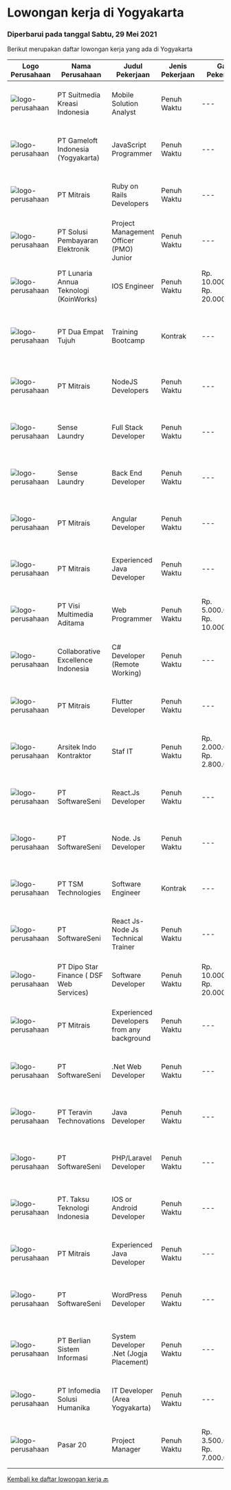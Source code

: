 
  # Lowongan kerja di Yogyakarta

  ### Diperbarui pada tanggal Sabtu, 29 Mei 2021

  Berikut merupakan daftar lowongan kerja yang ada di Yogyakarta

  |Logo Perusahaan | Nama Perusahaan | Judul Pekerjaan | Jenis Pekerjaan | Gaji Pekerjaan | Lokasi | Deskripsi | Tanggal diunggah | Pranala |
  | -------------- | --------------- | --------------- | --------- | --------- | -------------- | ------- | ----------- | ----------- |
  |![logo-perusahaan](https://image-service-cdn.seek.com.au/d1d6d9e7af7147dee7b7111b97e67641fcf252e0/ee4dce1061f3f616224767ad58cb2fc751b8d2dc)|PT Suitmedia Kreasi Indonesia|Mobile Solution Analyst|Penuh Waktu|---|Yogyakarta|Role: You will analyze, design, and deliver high-quality mobile applications.  Responsibilities: Conduct research to understand what clients need and...|Kamis, 27 Mei 2021|https://www.jobstreet.co.id/id/job/mobile-solution-analyst-3539707?token=0~195d6b9b-2b88-49b8-8b24-92c47a1ed0dd&sectionRank=1&jobId=jobstreet-id-job-3539707|
|![logo-perusahaan](https://image-service-cdn.seek.com.au/e71d517696b76186b066fae7807098ca294c66fd/ee4dce1061f3f616224767ad58cb2fc751b8d2dc)|PT Gameloft Indonesia (Yogyakarta)|JavaScript Programmer|Penuh Waktu|---|Sleman|Under the supervision of APAC Lead and Programmer Division Lead, the JavaScript Programmer is expected to do research, propose solutions, implement...|Jumat, 28 Mei 2021|https://www.jobstreet.co.id/id/job/javascript-programmer-3532363?token=0~195d6b9b-2b88-49b8-8b24-92c47a1ed0dd&sectionRank=2&jobId=jobstreet-id-job-3532363|
|![logo-perusahaan](https://image-service-cdn.seek.com.au/873c75fc9ed6df00967320d343e4e2a794129d8b/ee4dce1061f3f616224767ad58cb2fc751b8d2dc)|PT Mitrais|Ruby on Rails Developers|Penuh Waktu|---|Yogyakarta|Build your Career with Mitrais ! We're urgently looking for experienced Ruby On Rails  Developers to be part of our team for an immediate...|Kamis, 27 Mei 2021|https://www.jobstreet.co.id/id/job/ruby-on-rails-developers-3529360?token=0~195d6b9b-2b88-49b8-8b24-92c47a1ed0dd&sectionRank=3&jobId=jobstreet-id-job-3529360|
|![logo-perusahaan](https://image-service-cdn.seek.com.au/0401c56e928487d2f29123172ea6acb5d2a335c6/ee4dce1061f3f616224767ad58cb2fc751b8d2dc)|PT Solusi Pembayaran Elektronik|Project Management Officer (PMO) Junior|Penuh Waktu|---|Yogyakarta|Qualification : Candidate must possess at least Diploma, Bachelor's Degree in Engineering (Computer/Telecommunication), Computer Science/Information...|Jumat, 28 Mei 2021|https://www.jobstreet.co.id/id/job/project-management-officer-pmo-junior-3540920?token=0~195d6b9b-2b88-49b8-8b24-92c47a1ed0dd&sectionRank=4&jobId=jobstreet-id-job-3540920|
|![logo-perusahaan](https://image-service-cdn.seek.com.au/aab0a5465545de2bbfc9a4ae4502897f3e28e138/ee4dce1061f3f616224767ad58cb2fc751b8d2dc)|PT Lunaria Annua Teknologi (KoinWorks)|IOS Engineer|Penuh Waktu|Rp. 10.000.000-Rp. 20.000.000|Yogyakarta|As IOS Engineer/Sr. IOS Engineer, you'll be the one responsible for developing applications for iOS and get them launched. You will work as part of a...|Jumat, 28 Mei 2021|https://www.jobstreet.co.id/id/job/ios-engineer-3541729?token=0~195d6b9b-2b88-49b8-8b24-92c47a1ed0dd&sectionRank=5&jobId=jobstreet-id-job-3541729|
|![logo-perusahaan](https://image-service-cdn.seek.com.au/77b21a0ee2c136c382dd20b539140dcaf7d79275/ee4dce1061f3f616224767ad58cb2fc751b8d2dc)|PT Dua Empat Tujuh|Training Bootcamp|Kontrak|---|Yogyakarta|Kami Mengundang anda untuk bergabung dengan kami di program training bootcamp untuk penempatan posisi sebagai berikut: Developer IT Programmer IT Data...|Kamis, 27 Mei 2021|https://www.jobstreet.co.id/id/job/training-bootcamp-3539881?token=0~195d6b9b-2b88-49b8-8b24-92c47a1ed0dd&sectionRank=6&jobId=jobstreet-id-job-3539881|
|![logo-perusahaan](https://image-service-cdn.seek.com.au/873c75fc9ed6df00967320d343e4e2a794129d8b/ee4dce1061f3f616224767ad58cb2fc751b8d2dc)|PT Mitrais|NodeJS Developers|Penuh Waktu|---|Yogyakarta|Build your Career with Mitrais! We're urgently looking for experienced NodeJS Developers to be part of our team for an immediate start.Our client is a...|Rabu, 26 Mei 2021|https://www.jobstreet.co.id/id/job/nodejs-developers-3529906?token=0~195d6b9b-2b88-49b8-8b24-92c47a1ed0dd&sectionRank=7&jobId=jobstreet-id-job-3529906|
|![logo-perusahaan](https://image-service-cdn.seek.com.au/7ec40d4ffaeb448a1f3bb82d3d48e90b8c990103/ee4dce1061f3f616224767ad58cb2fc751b8d2dc)|Sense Laundry|Full Stack Developer|Penuh Waktu|---|Yogyakarta|Job Descriptions: Work as part of a team developing applications and services using Agile development methods Contribute to team and organizational...|Kamis, 27 Mei 2021|https://www.jobstreet.co.id/id/job/full-stack-developer-3529510?token=0~195d6b9b-2b88-49b8-8b24-92c47a1ed0dd&sectionRank=8&jobId=jobstreet-id-job-3529510|
|![logo-perusahaan](https://image-service-cdn.seek.com.au/7ec40d4ffaeb448a1f3bb82d3d48e90b8c990103/ee4dce1061f3f616224767ad58cb2fc751b8d2dc)|Sense Laundry|Back End Developer|Penuh Waktu|---|Yogyakarta|Job Descriptions: Responsible for design and develop API for Web/Mobile Applications  Requirements: Preferably 1 Year Experience in Back End...|Kamis, 27 Mei 2021|https://www.jobstreet.co.id/id/job/back-end-developer-3529504?token=0~195d6b9b-2b88-49b8-8b24-92c47a1ed0dd&sectionRank=9&jobId=jobstreet-id-job-3529504|
|![logo-perusahaan](https://image-service-cdn.seek.com.au/873c75fc9ed6df00967320d343e4e2a794129d8b/ee4dce1061f3f616224767ad58cb2fc751b8d2dc)|PT Mitrais|Angular Developer|Penuh Waktu|---|Yogyakarta|Build your Career with Mitrais !  We're looking for experienced Angular Developer to be part of our team.  What will you be doing?  Liase with...|Kamis, 27 Mei 2021|https://www.jobstreet.co.id/id/job/angular-developer-3529367?token=0~195d6b9b-2b88-49b8-8b24-92c47a1ed0dd&sectionRank=10&jobId=jobstreet-id-job-3529367|
|![logo-perusahaan](https://image-service-cdn.seek.com.au/873c75fc9ed6df00967320d343e4e2a794129d8b/ee4dce1061f3f616224767ad58cb2fc751b8d2dc)|PT Mitrais|Experienced Java Developer|Penuh Waktu|---|Yogyakarta|Build your Career with Mitrais!  We have clients who are urgently looking for Experienced Java developers for an immediate start. What will you be...|Jumat, 28 Mei 2021|https://www.jobstreet.co.id/id/job/experienced-java-developer-3529373?token=0~195d6b9b-2b88-49b8-8b24-92c47a1ed0dd&sectionRank=11&jobId=jobstreet-id-job-3529373|
|![logo-perusahaan](https://image-service-cdn.seek.com.au/b8528c389ba1b59ec14f571684d5a518b5b2a7b1/ee4dce1061f3f616224767ad58cb2fc751b8d2dc)|PT Visi Multimedia Aditama|Web Programmer|Penuh Waktu|Rp. 5.000.000-Rp. 10.000.000|Yogyakarta|Requirements: Candidate must possess at least a Diploma, Bachelor's Degree, Art/ Design/ Creative Multimedia, Computer Science/Information Technology,...|Jumat, 28 Mei 2021|https://www.jobstreet.co.id/id/job/web-programmer-3540792?token=0~195d6b9b-2b88-49b8-8b24-92c47a1ed0dd&sectionRank=12&jobId=jobstreet-id-job-3540792|
|![logo-perusahaan](https://image-service-cdn.seek.com.au/7145b1ba6bc0dbd678e2bf86d776dd2b1b9b81f6/ee4dce1061f3f616224767ad58cb2fc751b8d2dc)|Collaborative Excellence Indonesia|C# Developer (Remote Working)|Penuh Waktu|---|Yogyakarta|Responsibilities: Design, coding, and testing of modules for various components of our product framework Capable of understanding and delivering...|Rabu, 26 Mei 2021|https://www.jobstreet.co.id/id/job/c-developer-remote-working-3530998?token=0~195d6b9b-2b88-49b8-8b24-92c47a1ed0dd&sectionRank=13&jobId=jobstreet-id-job-3530998|
|![logo-perusahaan](https://image-service-cdn.seek.com.au/873c75fc9ed6df00967320d343e4e2a794129d8b/ee4dce1061f3f616224767ad58cb2fc751b8d2dc)|PT Mitrais|Flutter Developer|Penuh Waktu|---|Yogyakarta|Build your Career with Mitrais !  We're looking for experienced Flutter Developer to be part of our team. What will you be doing?  Liase with...|Rabu, 26 Mei 2021|https://www.jobstreet.co.id/id/job/flutter-developer-3529904?token=0~195d6b9b-2b88-49b8-8b24-92c47a1ed0dd&sectionRank=14&jobId=jobstreet-id-job-3529904|
|![logo-perusahaan](https://us.123rf.com/450wm/pavelstasevich/pavelstasevich1811/pavelstasevich181101027/112815900-stock-vector-no-image-available-icon-flat-vector.jpg?ver=6)|Arsitek Indo Kontraktor|Staf IT|Penuh Waktu|Rp. 2.000.000-Rp. 2.800.000|Sleman|Mengetahui trik meningkatkan SEO sebuah Website  Bisa membangun, mengembangkan dan memelihara website dengan menggunakan PHP, Javascript, MySQL, CSS,...|Sabtu, 29 Mei 2021|https://www.jobstreet.co.id/id/job/staf-it-3541901?token=0~195d6b9b-2b88-49b8-8b24-92c47a1ed0dd&sectionRank=15&jobId=jobstreet-id-job-3541901|
|![logo-perusahaan](https://image-service-cdn.seek.com.au/c05a3e3e627c08dd9cbb310c1a48f4a5a42787b6/ee4dce1061f3f616224767ad58cb2fc751b8d2dc)|PT SoftwareSeni|React.Js Developer|Penuh Waktu|---|Yogyakarta|SoftwareSeni is a Software Development Company based in Yogyakarta &amp; Australia. We love solving tough problems – from user experience to design...|Rabu, 26 Mei 2021|https://www.jobstreet.co.id/id/job/react-js-developer-3528714?token=0~195d6b9b-2b88-49b8-8b24-92c47a1ed0dd&sectionRank=16&jobId=jobstreet-id-job-3528714|
|![logo-perusahaan](https://image-service-cdn.seek.com.au/c05a3e3e627c08dd9cbb310c1a48f4a5a42787b6/ee4dce1061f3f616224767ad58cb2fc751b8d2dc)|PT SoftwareSeni|Node. Js Developer|Penuh Waktu|---|Yogyakarta|SoftwareSeni is a Software Development Company based in Yogyakarta &amp; Australia. We love solving tough problems – from user experience to design...|Rabu, 26 Mei 2021|https://www.jobstreet.co.id/id/job/node-js-developer-3528719?token=0~195d6b9b-2b88-49b8-8b24-92c47a1ed0dd&sectionRank=17&jobId=jobstreet-id-job-3528719|
|![logo-perusahaan](https://image-service-cdn.seek.com.au/b90632dc6c5c70d36d1b0a5422a09dba88930126/ee4dce1061f3f616224767ad58cb2fc751b8d2dc)|PT TSM Technologies|Software Engineer|Kontrak|---|Yogyakarta|Software Engineer Minimal 1 tahun pengalaman kerja Memiliki keinginan yang kuat untuk mempelajari hal-hal baru. Siap di tempatkan di Yogyakarta (WFH...|Rabu, 26 Mei 2021|https://www.jobstreet.co.id/id/job/software-engineer-3529061?token=0~195d6b9b-2b88-49b8-8b24-92c47a1ed0dd&sectionRank=18&jobId=jobstreet-id-job-3529061|
|![logo-perusahaan](https://image-service-cdn.seek.com.au/c05a3e3e627c08dd9cbb310c1a48f4a5a42787b6/ee4dce1061f3f616224767ad58cb2fc751b8d2dc)|PT SoftwareSeni|React Js-Node Js Technical Trainer|Penuh Waktu|---|Yogyakarta|SoftwareSeni is a Software Development Company based in Yogyakarta &amp; Australia. We love solving tough problems – from user experience to design...|Kamis, 27 Mei 2021|https://www.jobstreet.co.id/id/job/react-js-node-js-technical-trainer-3539436?token=0~195d6b9b-2b88-49b8-8b24-92c47a1ed0dd&sectionRank=19&jobId=jobstreet-id-job-3539436|
|![logo-perusahaan](https://us.123rf.com/450wm/pavelstasevich/pavelstasevich1811/pavelstasevich181101027/112815900-stock-vector-no-image-available-icon-flat-vector.jpg?ver=6)|PT Dipo Star Finance ( DSF Web Services)|Software Developer|Penuh Waktu|Rp. 10.000.000-Rp. 20.000.000|Yogyakarta|Job Description Collaborate with cross-functional teams (Sales, Marketing, Hardware, Product, Mobile, DevOps, UX, Data Science, Data Engineering, QA,...|Rabu, 26 Mei 2021|https://www.jobstreet.co.id/id/job/software-developer-3529147?token=0~195d6b9b-2b88-49b8-8b24-92c47a1ed0dd&sectionRank=20&jobId=jobstreet-id-job-3529147|
|![logo-perusahaan](https://image-service-cdn.seek.com.au/873c75fc9ed6df00967320d343e4e2a794129d8b/ee4dce1061f3f616224767ad58cb2fc751b8d2dc)|PT Mitrais|Experienced Developers from any background|Penuh Waktu|---|Yogyakarta|Build your Career with Mitrais !  We're looking for experienced Software Engineers from any background to be part of our team.  What will you...|Rabu, 26 Mei 2021|https://www.jobstreet.co.id/id/job/experienced-developers-from-any-background-3528712?token=0~195d6b9b-2b88-49b8-8b24-92c47a1ed0dd&sectionRank=21&jobId=jobstreet-id-job-3528712|
|![logo-perusahaan](https://image-service-cdn.seek.com.au/c05a3e3e627c08dd9cbb310c1a48f4a5a42787b6/ee4dce1061f3f616224767ad58cb2fc751b8d2dc)|PT SoftwareSeni|.Net Web Developer|Penuh Waktu|---|Yogyakarta|SoftwareSeni is a Software Development Company based in Yogyakarta &amp; Australia. We love solving tough problems – from user experience to design...|Selasa, 25 Mei 2021|https://www.jobstreet.co.id/id/job/net-web-developer-3527617?token=0~195d6b9b-2b88-49b8-8b24-92c47a1ed0dd&sectionRank=22&jobId=jobstreet-id-job-3527617|
|![logo-perusahaan](https://image-service-cdn.seek.com.au/288d40f481257282ba0da531d5355054e364b6e3/ee4dce1061f3f616224767ad58cb2fc751b8d2dc)|PT Teravin Technovations|Java Developer|Penuh Waktu|---|Yogyakarta|We are looking for a Java Developer with experience in building high-performing, scalable, enterprise-grade applications. You will be part of a...|Rabu, 26 Mei 2021|https://www.jobstreet.co.id/id/job/java-developer-3530447?token=0~195d6b9b-2b88-49b8-8b24-92c47a1ed0dd&sectionRank=23&jobId=jobstreet-id-job-3530447|
|![logo-perusahaan](https://image-service-cdn.seek.com.au/c05a3e3e627c08dd9cbb310c1a48f4a5a42787b6/ee4dce1061f3f616224767ad58cb2fc751b8d2dc)|PT SoftwareSeni|PHP/Laravel Developer|Penuh Waktu|---|Yogyakarta|SoftwareSeni is a Software Development Company based in Yogyakarta &amp; Australia. We love solving tough problems – from user experience to design...|Rabu, 26 Mei 2021|https://www.jobstreet.co.id/id/job/php-laravel-developer-3530061?token=0~195d6b9b-2b88-49b8-8b24-92c47a1ed0dd&sectionRank=24&jobId=jobstreet-id-job-3530061|
|![logo-perusahaan](https://image-service-cdn.seek.com.au/cdad7eadbef6a47d2c5b4d08a7c1b9886e8f7f8f/ee4dce1061f3f616224767ad58cb2fc751b8d2dc)|PT. Taksu Teknologi Indonesia|IOS or Android Developer|Penuh Waktu|---|Yogyakarta|Join Our Team, we are Hiring!We’re looking for a Dedicated also dynamic engineer to join us as a team to be in the position of iOS or Android...|Kamis, 27 Mei 2021|https://www.jobstreet.co.id/id/job/ios-or-android-developer-3539194?token=0~195d6b9b-2b88-49b8-8b24-92c47a1ed0dd&sectionRank=25&jobId=jobstreet-id-job-3539194|
|![logo-perusahaan](https://image-service-cdn.seek.com.au/873c75fc9ed6df00967320d343e4e2a794129d8b/ee4dce1061f3f616224767ad58cb2fc751b8d2dc)|PT Mitrais|Experienced Java Developer|Penuh Waktu|---|Yogyakarta|Build your Career with Mitrais!  We have clients who are urgently looking for Experienced Java developers for an immediate start. What will you be...|Rabu, 26 Mei 2021|https://www.jobstreet.co.id/id/job/experienced-java-developer-3529905?token=0~195d6b9b-2b88-49b8-8b24-92c47a1ed0dd&sectionRank=26&jobId=jobstreet-id-job-3529905|
|![logo-perusahaan](https://image-service-cdn.seek.com.au/c05a3e3e627c08dd9cbb310c1a48f4a5a42787b6/ee4dce1061f3f616224767ad58cb2fc751b8d2dc)|PT SoftwareSeni|WordPress Developer|Penuh Waktu|---|Yogyakarta|SoftwareSeni is a Software Development Company based in Yogyakarta &amp; Australia. We love solving tough problems – from user experience to design...|Senin, 24 Mei 2021|https://www.jobstreet.co.id/id/job/wordpress-developer-3537113?token=0~195d6b9b-2b88-49b8-8b24-92c47a1ed0dd&sectionRank=27&jobId=jobstreet-id-job-3537113|
|![logo-perusahaan](https://image-service-cdn.seek.com.au/ccc0df9110fd5f01c647c290b339361a3aae7efb/ee4dce1061f3f616224767ad58cb2fc751b8d2dc)|PT Berlian Sistem Informasi|System Developer .Net (Jogja Placement)|Penuh Waktu|---|Yogyakarta|MINIMUM QUALIFICATION Experience in Web software development using Microsoft Technology (.Net, VB6, Ms SQL, etc) will be preffered Able to write SQL...|Selasa, 25 Mei 2021|https://www.jobstreet.co.id/id/job/system-developer-net-jogja-placement-3527704?token=0~195d6b9b-2b88-49b8-8b24-92c47a1ed0dd&sectionRank=28&jobId=jobstreet-id-job-3527704|
|![logo-perusahaan](https://image-service-cdn.seek.com.au/63373d162568ae23aa2bd2a36d347af5a9d4476e/ee4dce1061f3f616224767ad58cb2fc751b8d2dc)|PT Infomedia Solusi Humanika|IT Developer (Area Yogyakarta)|Penuh Waktu|---|Yogyakarta|IT Developer Kualifikasi : Usia maksimal 40 tahun Minimal pendidikan S1 jurusan Ilmu komputer / Sistem Informasi / Teknik Informatika Memiliki...|Senin, 24 Mei 2021|https://www.jobstreet.co.id/id/job/it-developer-area-yogyakarta-3537533?token=0~195d6b9b-2b88-49b8-8b24-92c47a1ed0dd&sectionRank=29&jobId=jobstreet-id-job-3537533|
|![logo-perusahaan](https://image-service-cdn.seek.com.au/9a68d95b64ff58d586cb81ae1428b7b463525a59/ee4dce1061f3f616224767ad58cb2fc751b8d2dc)|Pasar 20|Project Manager|Penuh Waktu|Rp. 3.500.000-Rp. 7.000.000|Yogyakarta|KUALIFIKASI  Umur maksimal 28 tahun  Memiliki pengalaman di Bidang Project manager mimmal 1 tahun  Memiliki skill komunikasi yang baik dan  Dapat...|Sabtu, 22 Mei 2021|https://www.jobstreet.co.id/id/job/project-manager-3535988?token=0~195d6b9b-2b88-49b8-8b24-92c47a1ed0dd&sectionRank=30&jobId=jobstreet-id-job-3535988|


  [Kembali ke daftar lowongan kerja 🔙](../README.md#daftar-lowongan-kerja)
  